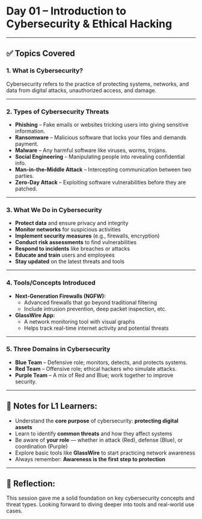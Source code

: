 # Day 01 – Introduction to Cybersecurity & Ethical Hacking


---

## ✅ Topics Covered

### 1. What is Cybersecurity?
Cybersecurity refers to the practice of protecting systems, networks, and data from digital attacks, unauthorized access, and damage.

---

### 2. Types of Cybersecurity Threats
- **Phishing** – Fake emails or websites tricking users into giving sensitive information.
- **Ransomware** – Malicious software that locks your files and demands payment.
- **Malware** – Any harmful software like viruses, worms, trojans.
- **Social Engineering** – Manipulating people into revealing confidential info.
- **Man-in-the-Middle Attack** – Intercepting communication between two parties.
- **Zero-Day Attack** – Exploiting software vulnerabilities before they are patched.

---

### 3. What We Do in Cybersecurity
- **Protect data** and ensure privacy and integrity
- **Monitor networks** for suspicious activities
- **Implement security measures** (e.g., firewalls, encryption)
- **Conduct risk assessments** to find vulnerabilities
- **Respond to incidents** like breaches or attacks
- **Educate and train** users and employees
- **Stay updated** on the latest threats and tools

---

### 4. Tools/Concepts Introduced
- **Next-Generation Firewalls (NGFW):**
  - Advanced firewalls that go beyond traditional filtering
  - Include intrusion prevention, deep packet inspection, etc.
- **GlassWire App:**
  - A network monitoring tool with visual graphs
  - Helps track real-time internet activity and potential threats

---

### 5. Three Domains in Cybersecurity
- **Blue Team** – Defensive role; monitors, detects, and protects systems.
- **Red Team** – Offensive role; ethical hackers who simulate attacks.
- **Purple Team** – A mix of Red and Blue; work together to improve security.

---

## 📘 Notes for L1 Learners:
- Understand the **core purpose** of cybersecurity: **protecting digital assets**
- Learn to identify **common threats** and how they affect systems
- Be aware of **your role** — whether in attack (Red), defense (Blue), or coordination (Purple)
- Explore basic tools like **GlassWire** to start practicing network awareness
- Always remember: **Awareness is the first step to protection**

---

## 🧠 Reflection:
This session gave me a solid foundation on key cybersecurity concepts and threat types. Looking forward to diving deeper into tools and real-world use cases.
